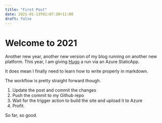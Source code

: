 ```yaml
---
title: "First Post"
date: 2021-01-13T01:07:30+11:00
draft: false
---
```

Welcome to 2021
===============

Another new year, another new version of my blog running on another new platform.
This year, I am giving [Hugo](https://gohugo.io) a run via an Azure StaticApp.

It does mean I finally need to learn how to write properly in markdown.

The workflow is pretty straight forward though.

1. Update the post and commit the changes
2. Push the commit to my Github repo
3. Wait for the trigger action to build the site and upload it to Azure
4. Profit.

So far, so good. 